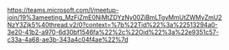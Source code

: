 https://teams.microsoft.com/l/meetup-join/19%3ameeting_MzFiZmE0NjMtZDYzNy00ZjBmLTgyMmUtZWMyZmU2NzY3Zjk5%40thread.v2/0?context=%7b%22Tid%22%3a%22513294a0-3e20-41b2-a970-6d30bf1546fa%22%2c%22Oid%22%3a%22e9351c57-c33a-4a68-ae3b-343a4c04f4ae%22%7d
